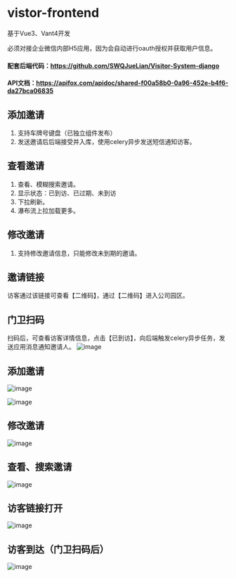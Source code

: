 # vistor-frontend
基于Vue3、Vant4开发

必须对接企业微信内部H5应用，因为会自动进行oauth授权并获取用户信息。

#### 配套后端代码：https://github.com/SWQJueLian/Visitor-System-django
#### API文档：https://apifox.com/apidoc/shared-f00a58b0-0a96-452e-b4f6-da27bca06835

## 添加邀请

1. 支持车牌号键盘（已独立组件发布）
2. 发送邀请后后端接受并入库，使用celery异步发送短信通知访客。

## 查看邀请

1. 查看、模糊搜索邀请。
2. 显示状态：已到访、已过期、未到访
3. 下拉刷新。
4. 瀑布流上拉加载更多。

## 修改邀请

1. 支持修改邀请信息，只能修改未到期的邀请。

## 邀请链接

访客通过该链接可查看【二维码】，通过【二维码】进入公司园区。

## 门卫扫码

扫码后，可查看访客详情信息，点击【已到访】，向后端触发celery异步任务，发送应用消息通知邀请人。
![image](https://github.com/SWQJueLian/Visitor-System/assets/2834474/42ef1d60-6bdd-419d-9087-14201018072e)

## 添加邀请
![image](https://github.com/SWQJueLian/Visitor-System/assets/2834474/4eeafac5-a0fc-4bc2-a697-04c4d3d8b801)

![image](https://github.com/SWQJueLian/Visitor-System/assets/2834474/e3604a64-2868-420c-9641-800fc1eca49e)

## 修改邀请
![image](https://github.com/SWQJueLian/Visitor-System/assets/2834474/45f288df-3e66-47a3-9d33-e40d9d47fe5b)

## 查看、搜索邀请
![image](https://github.com/SWQJueLian/Visitor-System/assets/2834474/fc0538bb-8b5a-4cbc-b83f-d9115358b81b)

## 访客链接打开
![image](https://github.com/SWQJueLian/Visitor-System/assets/2834474/f7afd1fb-e154-4ac3-a4a9-58a569cd3169)
## 访客到达（门卫扫码后）
![image](https://github.com/SWQJueLian/Visitor-System/assets/2834474/75787e02-a1c3-46f8-af14-323cca5c8e65)

